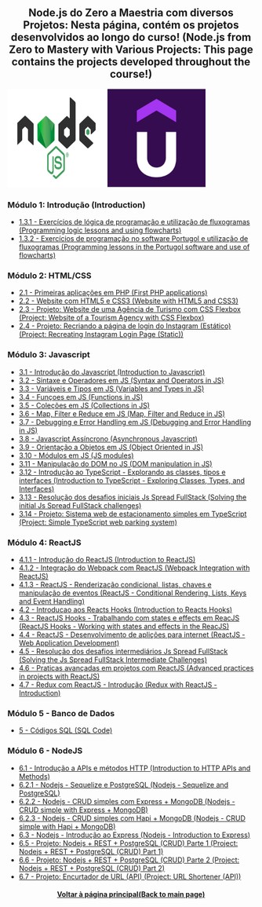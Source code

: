 <h2 align="center">Node.js do Zero a Maestria com diversos Projetos:  Nesta página, contém os projetos desenvolvidos ao longo do curso! (Node.js from Zero to Mastery with Various Projects: This page contains the projects developed throughout the course!)</h2>

<img src="./Logo-Node.jpg" width="200" height="200" />
<img src="./Udemy-Logo.png" width="200" height="200" />


### Módulo 1: Introdução (Introduction)

* [1.3.1 - Exercícios de lógica de programação e utilização de fluxogramas (Programming logic lessons and using flowcharts)](https://github.com/luciano-da-cruz-jr/SPD-1.3.1-Exercicos-de-Logica)
* [1.3.2 - Exercícios de programação no software Portugol e utilização de fluxogramas (Programming lessons in the Portugol software and use of flowcharts)](https://github.com/luciano-da-cruz-jr/SPD-1.3.2.-Exercicios-em-Portugol)

### Módulo 2: HTML/CSS  

* [2.1 - Primeiras aplicações em PHP (First PHP applications)](https://github.com/luciano-da-cruz-jr/SPD-2.1.8-Construindo-as-primeiras-aplicacoes)
* [2.2 - Website com HTML5 e CSS3 (Website with HTML5 and CSS3)](https://github.com/luciano-da-cruz-jr/SPD-2.2-Introducao-ao-curso-de-HTML)
* [2.3 - Projeto: Website de uma Agência de Turismo com CSS Flexbox (Project: Website of a Tourism Agency with CSS Flexbox)](https://github.com/luciano-da-cruz-jr/SPD-2.3.-Posicionando-elementos-com-Flexbox-em-CSS)
* [2.4 - Projeto: Recriando a página de login do Instagram (Estático) (Project: Recreating Instagram Login Page (Static))](https://github.com/luciano-da-cruz-jr/SPD-2.4-Recriando-a-pagina-inicial-do-Instagram)

### Módulo 3: Javascript  

* [3.1 - Introdução do Javascript (Introduction to Javascript)](https://github.com/luciano-da-cruz-jr/SPD-3.1-Introducao-ao-Javascript)
* [3.2 - Sintaxe e Operadores em JS (Syntax and Operators in JS)](https://github.com/luciano-da-cruz-jr/SPD-3.2-Sintaxe-e-Operadores-JS)
* [3.3 - Variáveis e Tipos em JS (Variables and Types in JS)](https://github.com/luciano-da-cruz-jr/SPD-3.3-Variaveis-e-Tipos-JS)
* [3.4 - Funçoes em JS (Functions in JS)](https://github.com/luciano-da-cruz-jr/SPD-3.4-Funcoes-JS )
* [3.5 - Coleções em JS (Collections in JS)](https://github.com/luciano-da-cruz-jr/SPD-3.5-Colecoes-JS)
* [3.6 - Map, Filter e Reduce em JS (Map, Filter and Reduce in JS)](https://github.com/luciano-da-cruz-jr/SPD-3.6.-Map-Filter-Reduce-JS)
* [3.7 - Debugging e Error Handling em JS (Debugging and Error Handling in JS)](https://github.com/luciano-da-cruz-jr/SPD-3.7-Debugging-e-Error-Handling-JS)
* [3.8 - Javascript Assíncrono (Asynchronous Javascript)](https://github.com/luciano-da-cruz-jr/SPD-3.8-Javascript-Assincrono)
* [3.9 - Orientação a Objetos em JS (Object Oriented in JS)](https://github.com/luciano-da-cruz-jr/SPD-3.9.-Orientacao-a-objetos-JS)
* [3.10 - Módulos em JS (JS modules)](https://github.com/luciano-da-cruz-jr/SPD-3.10-Utilizando-Modulos-JS)
* [3.11 - Manipulação do DOM no JS (DOM manipulation in JS)](https://github.com/luciano-da-cruz-jr/SPD-3.11-Manipulando-a-D.O.M-com-JavaScript)
* [3.12 - Introdução ao TypeScript - Explorando as classes, tipos e interfaces (Introduction to TypeScript - Exploring Classes, Types, and Interfaces)](https://github.com/luciano-da-cruz-jr/SPD-3.12-Intro-ao-TypeScript-Explorando-Classes-Tipos-Interfaces)
* [3.13 - Resolução dos desafios iniciais Js Spread FullStack (Solving the initial Js Spread FullStack challenges) ](https://github.com/luciano-da-cruz-jr/SPD-3.13-Desafios-Iniciais-JS-Spread-FullStack)
* [3.14 - Projeto: Sistema web de estacionamento simples em TypeScript (Project: Simple TypeScript web parking system)](https://github.com/luciano-da-cruz-jr/SPD-3.14-TypeScript-Web-Sistema-simples-de-estacionamento)

### Módulo 4: ReactJS 

* [4.1.1 - Introdução do ReactJS (Introduction to ReactJS)](https://github.com/luciano-da-cruz-jr/SPD-4.1.1-Instroducao-ao-ReactJS)
* [4.1.2 - Integração do Webpack com ReactJS (Webpack Integration with ReactJS)](https://github.com/luciano-da-cruz-jr/SPD-4.1.2-Integrando-webpack-ao-desenvolvimento-com-ReactJS)
* [4.1.3 - ReactJS - Renderização condicional, listas, chaves e manipulação de eventos (ReactJS - Conditional Rendering, Lists, Keys and Event Handling)](https://github.com/luciano-da-cruz-jr/SPD-4.1.3-Aplicacao-tipos-de-dados-e-condicoes-da-biblioteca)
* [4.2 - Introducao aos Reacts Hooks (Introduction to Reacts Hooks)](https://github.com/luciano-da-cruz-jr/SPD-4.2-Introducao-aos-React-Hooks)
* [4.3 - ReactJS Hooks - Trabalhando com states e effects em ReacJS (ReactJS Hooks - Working with states and effects in the ReacJS)](https://github.com/luciano-da-cruz-jr/SPD-4.3-ReactJS-Hooks-Trabalhando-com-States-e-Effects-em-ReacJS)
* [4.4 - ReactJS - Desenvolvimento de aplições para internet (ReactJS - Web Application Development)](https://github.com/luciano-da-cruz-jr/SPD-4.4-ReactJS-Desenvolvimento-de-aplica-es-para-internet)
* [4.5 - Resolução dos desafios intermediários Js Spread FullStack (Solving the Js Spread FullStack Intermediate Challenges)](https://github.com/luciano-da-cruz-jr/SPD-4.5-Desafios-Intermediarios-JS-Spread-FullStack)
* [4.6 - Praticas avançadas em projetos com ReactJS (Advanced practices in projects with ReactJS)](https://github.com/luciano-da-cruz-jr/SPD-4.6-Praticas-avancadas-em-projetos-com-ReactJS)
* [4.7 - Redux com ReactJS - Introdução (Redux with ReactJS - Introduction)](https://github.com/luciano-da-cruz-jr/SPD-4.7-Introducao-a-Redux-com-ReactJS)

### Módulo 5 - Banco de Dados

* [5 - Códigos SQL (SQL Code)](https://github.com/luciano-da-cruz-jr/SPD-5-Banco-de-Dados)

### Módulo 6 - NodeJS

* [6.1 - Introdução a APIs e métodos HTTP (Introduction to HTTP APIs and Methods)](https://github.com/luciano-da-cruz-jr/SPD-6.1-Introducao-a-APIs-e-metodos-HTTP-Python)
* [6.2.1 - Nodejs - Sequelize e PostgreSQL (Nodejs - Sequelize and PostgreSQL)](https://github.com/luciano-da-cruz-jr/SPD-6.2.1-Desenvolvimento-de-Node.js-com-banco-de-dados-PostgreSQL)
* [6.2.2 - Nodejs - CRUD simples com Express + MongoDB (Nodejs - CRUD simple with Express + MongoDB)](https://github.com/luciano-da-cruz-jr/SPD-6.2.2-Desenvolvimento-de-Node.js-com-banco-de-dados-MongoDB)
* [6.2.3 - Nodejs - CRUD simples com Hapi + MongoDB (Nodejs - CRUD simple with Hapi + MongoDB)](https://github.com/luciano-da-cruz-jr/SPD-6.2.3-Criando-servicos-escalaveis-com-Hapi)
* [6.3 - Nodejs - Introdução ao Express (Nodejs - Introduction to Express)](https://github.com/luciano-da-cruz-jr/SPD-6.3-NodeJs-com-Express-Introducao)
* [6.5 - Projeto: Nodejs + REST + PostgreSQL (CRUD) Parte 1 (Project: Nodejs + REST + PostgreSQL (CRUD) Part 1)](https://github.com/luciano-da-cruz-jr/6.5)
* [6.6 - Projeto: Nodejs + REST + PostgreSQL (CRUD) Parte 2 (Project: Nodejs + REST + PostgreSQL (CRUD) Part 2)](https://github.com/luciano-da-cruz-jr/6.6)
* [6.7 - Projeto: Encurtador de URL (API) (Project: URL Shortener (API))](https://github.com/luciano-da-cruz-jr/6.7)

<h4 align="center"><a href="https://github.com/luciano-da-cruz-jr">Voltar à página principal(Back to main page)</a></h4>







